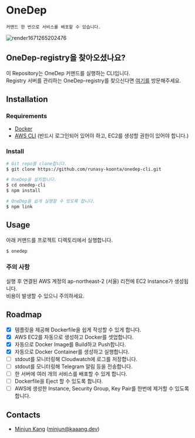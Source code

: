 # OneDep
```text
커맨드 한 번으로 서비스를 배포할 수 있습니다.
```

![render1671265202476](https://user-images.githubusercontent.com/49000379/208233672-e54d5e6d-0899-4a77-b76c-b3f9e1dd2146.gif)


## OneDep-registry을 찾아오셨나요?
이 Repository는 OneDep 커맨드를 실행하는 CLI입니다.\
Registry 서버를 관리하는 OneDep-registry를 찾으신다면 [여기를](https://github.com/runasy-koonta/onedep-registry) 방문해주세요.

## Installation
### Requirements
- [Docker](https://docs.docker.com/install/)
- [AWS CLI](https://docs.aws.amazon.com/cli/latest/userguide/cli-chap-install.html) (반드시 로그인되어 있어야 하고, EC2를 생성할 권한이 있어야 합니다.)

### Install
```bash
# Git repo를 clone합니다.
$ git clone https://github.com/runasy-koonta/onedep-cli.git

# OneDep을 설치합니다.
$ cd onedep-cli
$ npm install

# OneDep을 쉽게 실행할 수 있도록 합니다.
$ npm link
```

## Usage
아래 커맨드를 프로젝트 디렉토리에서 실행합니다.
```bash
$ onedep
```

### 주의 사항
실행 후 연결된 AWS 계정의 ap-northeast-2 (서울) 리전에 EC2 Instance가 생성됩니다.\
비용이 발생할 수 있으니 주의하세요.

## Roadmap
- [x] 템플릿을 제공해 Dockerfile을 쉽게 작성할 수 있게 합니다.
- [x] AWS EC2를 자동으로 생성하고 Docker를 셋업합니다.
- [x] 자동으로 Docker Image를 Build하고 Push합니다.
- [x] 자동으로 Docker Container를 생성하고 실행합니다.
- [ ] stdout를 모니터링해 Cloudwatch에 로그를 저장합니다.
- [ ] stdout를 모니터링해 Telegram 알림 등을 전송합니다.
- [ ] 한 서버에 여러 개의 서비스를 배포할 수 있게 합니다.
- [ ] Dockerfile을 Eject 할 수 있도록 합니다.
- [ ] AWS에 생성한 Instance, Security Group, Key Pair를 한번에 제거할 수 있도록 합니다.

## Contacts
- [Minjun Kang](https://github.com/runasy-koonta) ([minjun@kaaang.dev](mailto:minjun@kaaang.dev))
